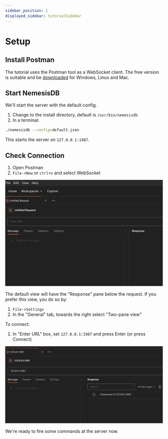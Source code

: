 ```yaml
---
sidebar_position: 1
displayed_sidebar: tutorialSidebar
---
```


# Setup

## Install Postman
The tutorial uses the Postman tool as a WebSocket client. The free version is suitable and be [downloaded](https://www.postman.com/downloads/) for Windows, Linux and Mac.

## Start NemesisDB

We'll start the server with the default config.

1. Change to the install directory, default is `/usr/bin/nemesisdb`
2. In a terminal:

```bash title="Start server"
./nemesisdb --config=default.json
```

This starts the server on `127.0.0.1:1987`.


## Check Connection

1. Open Postman
2. `File->New` or `ctrl+n` and select WebSocket

![](img/postman_newwebsocket.png)


The default view will have the "Response" pane below the request. If you prefer this view, you do so by:

1. `File->Settings`
2. In the "General" tab, towards the right select "Two-pane view"


To connect:

1. In "Enter URL" box, set `127.0.0.1:1987` and press Enter (or press Connect)

![](img/postman_connected.png)


We're ready to fire some commands at the server now.